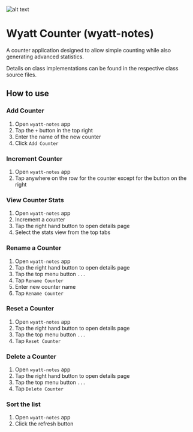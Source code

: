 ![alt text](https://raw.github.com/Wyattjoh/WyattCounter/master/res/drawable-xhdpi/ic_launcher.png "Logo Title Text 1")

Wyatt Counter (wyatt-notes)
============

A counter application designed to allow simple counting while also generating advanced statistics.

Details on class implementations can be found in the respective class source files.

## How to use

### Add Counter

1. Open `wyatt-notes` app
2. Tap the `+` button in the top right
3. Enter the name of the new counter
4. Click `Add Counter`

### Increment Counter

1. Open `wyatt-notes` app
2. Tap anywhere on the row for the counter except for the button on the right

### View Counter Stats

1. Open `wyatt-notes` app
2. Increment a counter
3. Tap the right hand button to open details page
4. Select the stats view from the top tabs

### Rename a Counter

1. Open `wyatt-notes` app
2. Tap the right hand button to open details page
3. Tap the top menu button `...`
4. Tap `Rename Counter`
5. Enter new counter name
6. Tap `Rename Counter`

### Reset a Counter

1. Open `wyatt-notes` app
2. Tap the right hand button to open details page
3. Tap the top menu button `...`
4. Tap `Reset Counter`

### Delete a Counter

1. Open `wyatt-notes` app
2. Tap the right hand button to open details page
3. Tap the top menu button `...`
4. Tap `Delete Counter`

### Sort the list

1. Open `wyatt-notes` app
2. Click the refresh button 